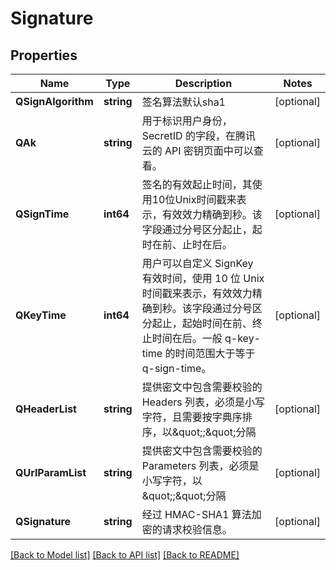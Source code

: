 # Signature

## Properties
Name | Type | Description | Notes
------------ | ------------- | ------------- | -------------
**QSignAlgorithm** | **string** | 签名算法默认sha1 | [optional] 
**QAk** | **string** | 用于标识用户身份， SecretID 的字段，在腾讯云的 API 密钥页面中可以查看。 | [optional] 
**QSignTime** | **int64** | 签名的有效起止时间，其使用10位Unix时间戳来表示，有效效力精确到秒。该字段通过分号区分起止，起时在前、止时在后。 | [optional] 
**QKeyTime** | **int64** | 用户可以自定义 SignKey 有效时间，使用 10 位 Unix 时间戳来表示，有效效力精确到秒。该字段通过分号区分起止，起始时间在前、终止时间在后。一般 q-key-time 的时间范围大于等于 q-sign-time。 | [optional] 
**QHeaderList** | **string** | 提供密文中包含需要校验的 Headers 列表，必须是小写字符，且需要按字典序排序，以\&quot;;\&quot;分隔 | [optional] 
**QUrlParamList** | **string** | 提供密文中包含需要校验的 Parameters 列表，必须是小写字符，以\&quot;;\&quot;分隔 | [optional] 
**QSignature** | **string** | 经过 HMAC-SHA1 算法加密的请求校验信息。 | [optional] 

[[Back to Model list]](../README.md#documentation-for-models) [[Back to API list]](../README.md#documentation-for-api-endpoints) [[Back to README]](../README.md)


